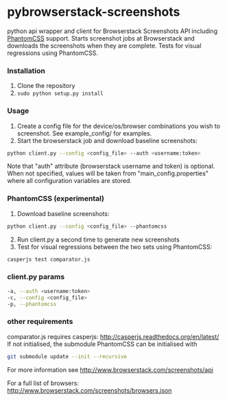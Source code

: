 pybrowserstack-screenshots
==========================

python api wrapper and client for Browserstack Screenshots API including [PhantomCSS](https://github.com/huddle/phantomCSS) support.
Starts screenshot jobs at Browserstack and downloads the screenshots when they are complete.
Tests for visual regressions using PhantomCSS.

### Installation

1. Clone the repository
2. ``sudo python setup.py install``

### Usage

1. Create a config file for the device/os/browser combinations you wish to screenshot. See example_config/ for examples.
2. Start the browserstack job and download baseline screenshots:
```bash
python client.py --config <config_file> --auth <username:token>
```

Note that "auth" attribute (browserstack username and token) is optional. When not specified, values will be taken from "main_config.properties" where all configuration variables are stored.

### PhantomCSS (experimental)
1. Download baseline screenshots:
```bash
python client.py --config <config_file> --phantomcss
```
2. Run client.py a second time to generate new screenshots
3. Test for visual regressions between the two sets using PhantomCSS: 
```bash
casperjs test comparator.js
```

### client.py params
```bash
-a, --auth <username:token>
-c, --config <config_file>
-p, --phantomcss
```

### other requirements
comparator.js requires casperjs: http://casperjs.readthedocs.org/en/latest/
If not initialised, the submodule PhantomCSS can be initialised with 
```bash
git submodule update --init --recursive
```

For more information see http://www.browserstack.com/screenshots/api

For a full list of browsers: http://www.browserstack.com/screenshots/browsers.json
